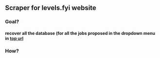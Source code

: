 ## Scraper for levels.fyi website

### Goal?

#### recover all the database (for all the jobs proposed in the dropdown menu in [top url](https://www.levels.fyi/comp.html)



### How?
